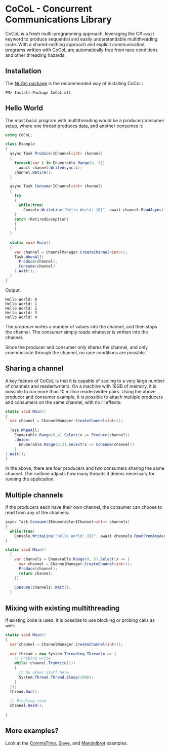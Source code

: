 # CoCoL - Concurrent Communications Library

CoCoL is a fresh multi-programming approach, leveraging the C# `await` keyword to produce sequential and easily understandable multithreading code. With a shared-nothing approach and explicit communication, programs written with CoCoL are automatically free from race conditions and other threading hazards.

Installation
------------
The [NuGet package](https://www.nuget.org/packages/CoCoL.dll) is the recommended way of installing CoCoL:

```
PM> Install-Package CoCoL.dll
```


Hello World
-----------

The most basic program with multithreading would be a producer/consumer setup, where one thread produces data, and another consumes it:
```C#
using CoCoL;

class Example
{
  async Task Produce(IChannel<int> channel)
  {
    foreach(var i in Enumerable.Range(0, 5))
      await channel.WriteAsync(i);
    channel.Retire();
  }

  async Task Consume(IChannel<int> channel)
  {
    try
    {
      while(true)
        Console.WriteLine("Hello World: {0}", await channel.ReadAsync());
    }
    catch (RetiredException) 
    {
    }
  }
  
  static void Main()
  {
    var channel = ChannelManager.CreateChannel<int>();
    Task.WhenAll(
      Produce(channel),
      Consume(channel)
    ).Wait();
  }
}
```
Output:
```
Hello World: 0
Hello World: 1
Hello World: 2
Hello World: 3
Hello World: 4
```

The *producer* writes a number of values into the channel, and then stops the channel. The *consumer* simply reads whatever is written into the channel.

Since the producer and consumer only shares the channel, and only communicate through the channel, no race conditions are possible.

Sharing a channel
-----------------

A key feature of CoCoL is that it is capable of scaling to a very large number of channels and reader/writers. On a machine with 16GB of memory, it is possible to run more than 10 million reader/writer pairs. Using the above producer and consumer example, it is possible to attach multiple producers and consumers on the same channel, with no ill effects:
```C#
static void Main()
{
  var channel = ChannelManager.CreateChannel<int>();
  
  Task.WhenAll(
    Enumerable.Range(0,4).Select(x => Produce(channel))
    .Union(
      Enumerable.Range(0,2).Select(x => Consume(channel))
    )
).Wait();
}
```

In the above, there are four producers and two consumers sharing the same channel. The runtime adjusts how many threads it deems necessary for running the application.

Multiple channels
-----------------

If the producers each have their own channel, the consumer can choose to read from any of the channels:

```C#
async Task Consume(IEnumerable<IChannel<int>> channels)
{
  while(true)
    Console.WriteLine("Hello World: {0}", await channels.ReadFromAnyAsync());
}

static void Main()
  {
    var channels = Enumerable.Range(0, 5).Select(x => {
      var channel = ChannelManager.CreateChannel<int>();
      Produce(channel);
      return channel;
    });
    
    Consume(channels).Wait();
  }
```

Mixing with existing multithreading
-----------------------------------

If existing code is used, it is possible to use blocking or probing calls as well:

```C#
static void Main()
{
  var channel = ChannelManager.CreateChannel<int>();
  
  var thread = new System.Threading.Thread(x => {
    // Probing write
    while(!channel.TryWrite(1))
    {
      // Do other stuff here
      System.Thread.Thread.Sleep(1000);
    }
  });
  thread.Run();
  
  // Blocking read
  channel.Read();
  
}
```

More examples?
--------------

Look at the [CommsTime](https://github.com/kenkendk/cocol/blob/master/src/examples/CommsTimeAwait/Program.cs), [Sieve](https://github.com/kenkendk/cocol/blob/master/src/examples/Sieve/Program.cs), and [Mandelbrot](https://github.com/kenkendk/cocol/blob/master/src/examples/Mandelbrot/Program.cs) examples.

